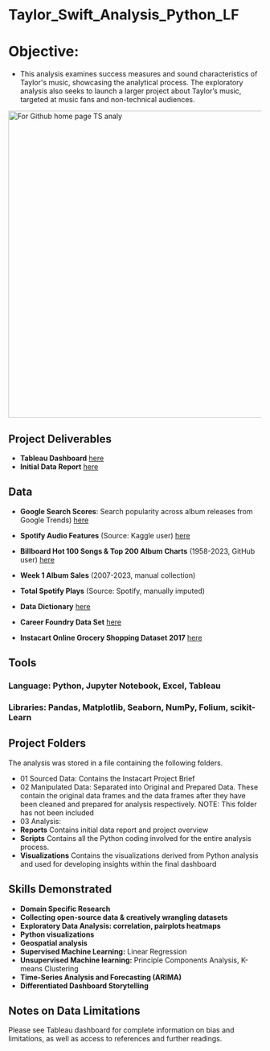 # **Taylor_Swift_Analysis_Python_LF**
# **Objective**: 
- This analysis examines success measures and sound characteristics of Taylor's music, showcasing the analytical process. The exploratory analysis also seeks to launch a larger project about Taylor’s music, targeted at music fans and non-technical audiences.

<img width="610" alt="For Github home page TS analy" src="https://github.com/leotheanalyst-pdx/Taylor-s-Era-CF-Final-Project-/assets/146140903/1061ad79-46a9-4d72-be01-b5eb403257e9">



## **Project Deliverables**
- **Tableau Dashboard** [here](https://public.tableau.com/views/TaylorsEraCFAchievement6/TaylorsEra?:language=en-US&:display_count=n&:origin=viz_share_link) 
- **Initial Data Report** [here](https://drive.google.com/file/d/19O3S5gcWDnZ0iCeRMClyusFzjwlEzEhb/view?usp=sharing)

## **Data**
- **Google Search Scores**: Search popularity across album releases from Google Trends) [here](https://trends.google.com/) 
- **Spotify Audio Features** (Source: Kaggle user) [here](https://www.kaggle.com/datasets/jarredpriester/taylor-swift-spotify-dataset?select=taylor_swift_spotify.csv) 
- **Billboard Hot 100 Songs & Top 200 Album Charts** (1958-2023, GitHub user) [here](https://github.com/utdata/rwd-billboard-data/blob/main/data-out/hot-100-current.csv)
- **Week 1 Album Sales** (2007-2023, manual collection)
- **Total Spotify Plays** (Source: Spotify, manually imputed)


- **Data Dictionary** [here](https://gist.github.com/jeremystan/c3b39d947d9b88b3ccff3147dbcf6c6b)
- **Career Foundry Data Set** [here](https://s3.amazonaws.com/coach-courses-us/public/courses/data-immersion/A4/A4_Data_Assets/customers.zip)
-  **Instacart Online Grocery Shopping Dataset 2017** [here](https://www.kaggle.com/datasets/psparks/instacart-market-basket-analysis)

## **Tools**
### Language: Python, Jupyter Notebook, Excel, Tableau
### Libraries: Pandas, Matplotlib, Seaborn, NumPy, Folium, scikit-Learn


## **Project Folders**
The analysis was stored in a file containing the following folders. 
- 01 Sourced Data: Contains the Instacart Project Brief
- 02 Manipulated Data: Separated into Original and Prepared Data. These contain the original data frames and the data frames after they have been cleaned and prepared for analysis respectively. NOTE: This folder has not been included
- 03 Analysis:
-   **Reports** Contains initial data report and project overview
-   **Scripts** Contains all the Python coding involved for the entire analysis process.
-   **Visualizations**  Contains the visualizations derived from Python analysis and used for developing insights within the final dashboard

## **Skills Demonstrated**
- **Domain Specific Research**
- **Collecting open-source data & creatively wrangling datasets**
- **Exploratory Data Analysis: correlation, pairplots heatmaps**
- **Python visualizations**
- **Geospatial analysis**
- **Supervised Machine Learning:** Linear Regression
- **Unsupervised Machine learning:** Principle Components Analysis, K-means Clustering
- **Time-Series Analysis and Forecasting (ARIMA)**
- **Differentiated Dashboard Storytelling**

## **Notes on Data Limitations**
Please see Tableau dashboard for complete information on bias and limitations, as well as access to references and further readings. 
